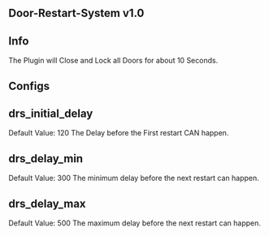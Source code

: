 ## Door-Restart-System v1.0

## Info
The Plugin will Close and Lock all Doors for about 10 Seconds.
## Configs

## drs_initial_delay 
Default Value: 120
The Delay before the First restart CAN happen.

## drs_delay_min
Default Value: 300
The minimum delay before the next restart can happen.

## drs_delay_max
Default Value: 500
The maximum delay before the next restart can happen.
